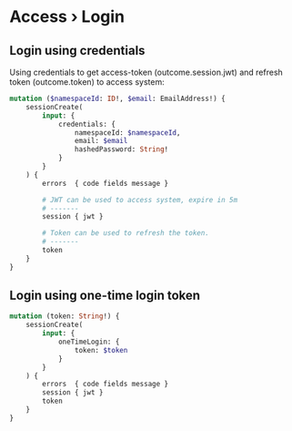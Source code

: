 Access › Login
====

## Login using credentials

Using credentials to get access-token (outcome.session.jwt) and refresh token (outcome.token) to access system:

```graphql
mutation ($namespaceId: ID!, $email: EmailAddress!) {
    sessionCreate(
        input: {
            credentials: {
                namespaceId: $namespaceId,
                email: $email
                hashedPassword: String!
            }
        }
    ) {
        errors  { code fields message }

        # JWT can be used to access system, expire in 5m
        # -------
        session { jwt }

        # Token can be used to refresh the token.
        # -------
        token
    }
}
```

## Login using one-time login token

```graphql
mutation (token: String!) {
    sessionCreate(
        input: {
            oneTimeLogin: {
                token: $token
            }
        }
    ) {
        errors  { code fields message }
        session { jwt }
        token
    }
}
```
